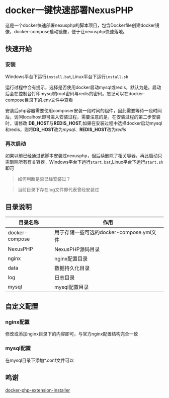 # docker一键快速部署NexusPHP
这是一个docker快速部署nexusphp的脚本项目，包含Dockerfile创建docker镜像，docker-compose启动镜像，便于让nexusphp快速落地。

## 快速开始
### 安装
Windows平台下运行```install.bat```,Linux平台下运行```install.sh```

运行过程中会有提示，选择是否使用docker启动mysql或redis，默认为是。启动后会在控制台打印mysql的root密码与redis的密码。忘记可以在docker-compose目录下的.env文件中查看

安装后php容器需要使用composer安装一段时间的组件，因此需要等待一段时间后，访问localhost即可进入安装过程，需要注意的是，在安装过程的第二步安装时，请修改 **DB_HOST**与**REDIS_HOST**,如果在安装过程中选择docker启动mysql和redis，则将**DB_HOST**改为*mysql*、**REDIS_HOST**改为*redis*

### 再次启动
如果以前已经通过该脚本安装过nexusphp，但后续删除了相关容器，再此启动只需删除所有有关容器，Windows平台下运行```start.bat```,Linux平台下运行```start.sh```即可

> 如何判断是否已经安装过？

> 当前目录下存在log文件即代表曾经安装过


## 目录说明
| 目录名称       | 作用       |
|-----------|-----------|
| docker-compose     | 用于存储一些可选的docker-compose.yml文件     |
| NexusPHP     | NexusPHP源码目录     | 
| nginx     | nginx配置目录     |
| data     | 数据持久化目录     | 
| log     | 日志目录     |  
| mysql     | mysql配置目录     | 

## 自定义配置
### nginx配置
修改或添加nginx目录下的内容即可，与官方nginx配置结构完全一致
### mysql配置
在mysql目录下添加*.conf文件可以

## 鸣谢
[docker-php-extension-installer](https://github.com/mlocati/docker-php-extension-installer)
